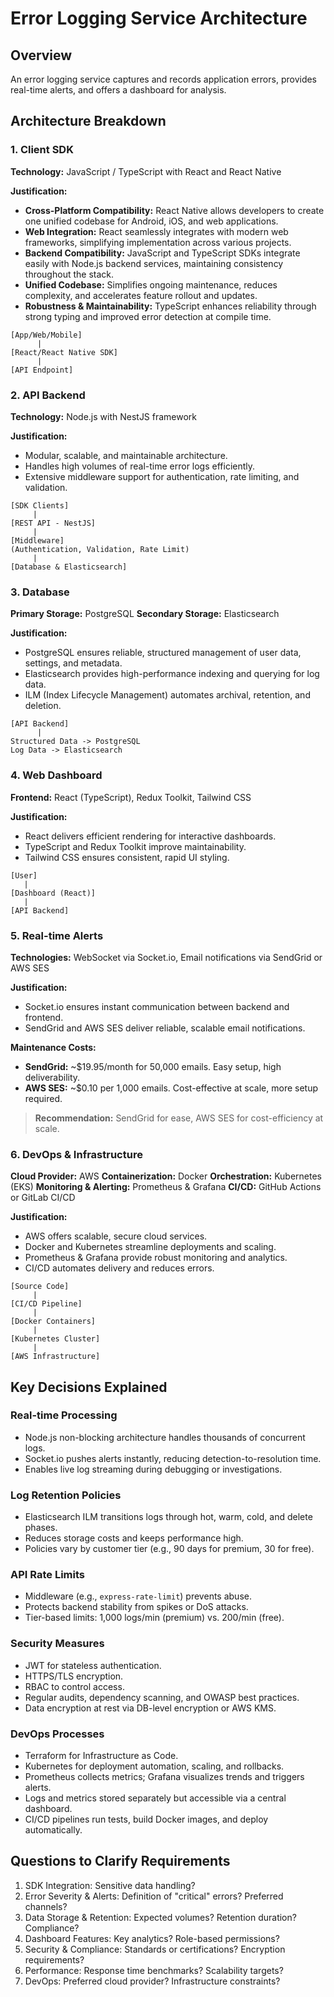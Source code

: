 # Error Logging Service Architecture

## Overview

An error logging service captures and records application errors, provides real-time alerts, and offers a dashboard for analysis.

## Architecture Breakdown

### 1. Client SDK

**Technology:** JavaScript / TypeScript with React and React Native

**Justification:**

* **Cross-Platform Compatibility:** React Native allows developers to create one unified codebase for Android, iOS, and web applications.
* **Web Integration:** React seamlessly integrates with modern web frameworks, simplifying implementation across various projects.
* **Backend Compatibility:** JavaScript and TypeScript SDKs integrate easily with Node.js backend services, maintaining consistency throughout the stack.
* **Unified Codebase:** Simplifies ongoing maintenance, reduces complexity, and accelerates feature rollout and updates.
* **Robustness & Maintainability:** TypeScript enhances reliability through strong typing and improved error detection at compile time.

```
[App/Web/Mobile]
      |
[React/React Native SDK]
      |
[API Endpoint]
```

### 2. API Backend

**Technology:** Node.js with NestJS framework

**Justification:**

* Modular, scalable, and maintainable architecture.
* Handles high volumes of real-time error logs efficiently.
* Extensive middleware support for authentication, rate limiting, and validation.

```
[SDK Clients]
     |
[REST API - NestJS]
     |
[Middleware]
(Authentication, Validation, Rate Limit)
     |
[Database & Elasticsearch]
```

### 3. Database

**Primary Storage:** PostgreSQL
**Secondary Storage:** Elasticsearch

**Justification:**

* PostgreSQL ensures reliable, structured management of user data, settings, and metadata.
* Elasticsearch provides high-performance indexing and querying for log data.
* ILM (Index Lifecycle Management) automates archival, retention, and deletion.

```
[API Backend]
      |
Structured Data -> PostgreSQL
Log Data -> Elasticsearch
```

### 4. Web Dashboard

**Frontend:** React (TypeScript), Redux Toolkit, Tailwind CSS

**Justification:**

* React delivers efficient rendering for interactive dashboards.
* TypeScript and Redux Toolkit improve maintainability.
* Tailwind CSS ensures consistent, rapid UI styling.

```
[User]
   |
[Dashboard (React)]
   |
[API Backend]
```

### 5. Real-time Alerts

**Technologies:** WebSocket via Socket.io, Email notifications via SendGrid or AWS SES

**Justification:**

* Socket.io ensures instant communication between backend and frontend.
* SendGrid and AWS SES deliver reliable, scalable email notifications.

**Maintenance Costs:**

* **SendGrid:** \~\$19.95/month for 50,000 emails. Easy setup, high deliverability.
* **AWS SES:** \~\$0.10 per 1,000 emails. Cost-effective at scale, more setup required.

> **Recommendation:** SendGrid for ease, AWS SES for cost-efficiency at scale.

### 6. DevOps & Infrastructure

**Cloud Provider:** AWS
**Containerization:** Docker
**Orchestration:** Kubernetes (EKS)
**Monitoring & Alerting:** Prometheus & Grafana
**CI/CD:** GitHub Actions or GitLab CI/CD

**Justification:**

* AWS offers scalable, secure cloud services.
* Docker and Kubernetes streamline deployments and scaling.
* Prometheus & Grafana provide robust monitoring and analytics.
* CI/CD automates delivery and reduces errors.

```
[Source Code]
     |
[CI/CD Pipeline]
     |
[Docker Containers]
     |
[Kubernetes Cluster]
     |
[AWS Infrastructure]
```

## Key Decisions Explained

### Real-time Processing

* Node.js non-blocking architecture handles thousands of concurrent logs.
* Socket.io pushes alerts instantly, reducing detection-to-resolution time.
* Enables live log streaming during debugging or investigations.

### Log Retention Policies

* Elasticsearch ILM transitions logs through hot, warm, cold, and delete phases.
* Reduces storage costs and keeps performance high.
* Policies vary by customer tier (e.g., 90 days for premium, 30 for free).

### API Rate Limits

* Middleware (e.g., `express-rate-limit`) prevents abuse.
* Protects backend stability from spikes or DoS attacks.
* Tier-based limits: 1,000 logs/min (premium) vs. 200/min (free).

### Security Measures

* JWT for stateless authentication.
* HTTPS/TLS encryption.
* RBAC to control access.
* Regular audits, dependency scanning, and OWASP best practices.
* Data encryption at rest via DB-level encryption or AWS KMS.

### DevOps Processes

* Terraform for Infrastructure as Code.
* Kubernetes for deployment automation, scaling, and rollbacks.
* Prometheus collects metrics; Grafana visualizes trends and triggers alerts.
* Logs and metrics stored separately but accessible via a central dashboard.
* CI/CD pipelines run tests, build Docker images, and deploy automatically.

## Questions to Clarify Requirements

1. SDK Integration: Sensitive data handling?
2. Error Severity & Alerts: Definition of "critical" errors? Preferred channels?
3. Data Storage & Retention: Expected volumes? Retention duration? Compliance?
4. Dashboard Features: Key analytics? Role-based permissions?
5. Security & Compliance: Standards or certifications? Encryption requirements?
6. Performance: Response time benchmarks? Scalability targets?
7. DevOps: Preferred cloud provider? Infrastructure constraints?
